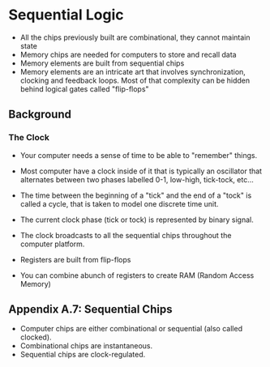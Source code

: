 # Sequential Logic

- All the chips previously built are combinational, they cannot maintain state
- Memory chips are needed for computers to store and recall data
- Memory elements are built from sequential chips
- Memory elements are an intricate art that involves synchronization, clocking and feedback loops. Most of that complexity can be hidden behind logical gates called "flip-flops"

## Background

### The Clock

- Your computer needs a sense of time to be able to "remember" things.
- Most computer have a clock inside of it that is typically an oscillator that alternates between two phases labelled 0-1, low-high, tick-tock, etc...
- The time between the beginning of a "tick" and the end of a "tock" is called a cycle, that is taken to model one discrete time unit.
- The current clock phase (tick or tock) is represented by binary signal.
- The clock broadcasts to all the sequential chips throughout the computer platform.

- Registers are built from flip-flops
- You can combine abunch of registers to create RAM (Random Access Memory)

## Appendix A.7: Sequential Chips
- Computer chips are either combinational or sequential (also called clocked).
- Combinational chips are instantaneous.
- Sequential chips are clock-regulated.